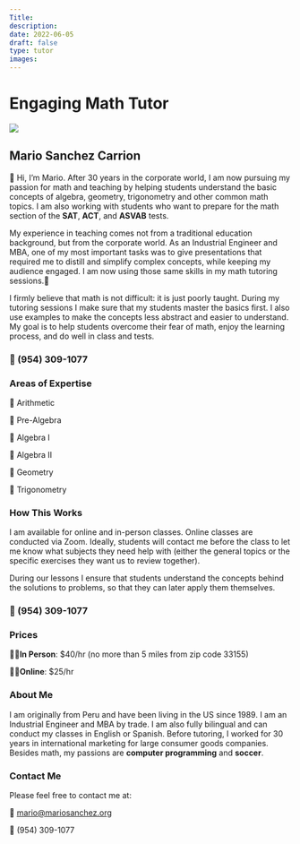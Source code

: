 ```yaml
---
Title: 
description: 
date: 2022-06-05
draft: false
type: tutor 
images:
---
```


<h1 class="centered">Engaging Math Tutor</h1>
<p class="centered"><img src="/img/msc-li.jpg" class="profile small round"></p>
<h2 class="centered">Mario Sanchez Carrion</h2>

👋 Hi, I’m Mario. After 30 years in the corporate world, I am now pursuing my passion for math and teaching by helping students understand the basic concepts of algebra, geometry, trigonometry and other common math topics. I am also working with students who want to prepare for the math section of the **SAT**, **ACT**, and **ASVAB** tests.

My experience in teaching comes not from a traditional education background, but from the corporate world. As an Industrial Engineer and MBA, one of my most important tasks was to give presentations that required me to distill and simplify complex concepts, while keeping my audience engaged. I am now using those same skills in my math tutoring sessions.🌱

I firmly believe that math is not difficult: it is just poorly taught. During my tutoring sessions I make sure that my students master the basics first. I also use examples to make the concepts less abstract and easier to understand. My goal is to help students overcome their fear of math, enjoy the learning process, and do well in class and tests.

<h3 class="centered">📱 (954) 309-1077</h3>

### Areas of Expertise

🎯 Arithmetic

🎯 Pre-Algebra

🎯 Algebra I

🎯 Algebra II

🎯 Geometry

🎯 Trigonometry

### How This Works

I am available for online and in-person classes. Online classes are conducted via Zoom. Ideally, students will contact me before the class to let me know what subjects they need help with (either the general topics or the specific exercises they want us to review together). 

During our lessons I ensure that students understand the concepts behind the solutions to problems, so that they can later apply them themselves.

<h3 class="centered">📱 (954) 309-1077</h3>

### Prices

🙋‍♂️**In Person**: $40/hr (no more than 5 miles from zip code 33155)

👨‍💻**Online**: $25/hr


### About Me

I am originally from Peru and have been living in the US since 1989. I am an Industrial Engineer and MBA by trade. I am also fully bilingual and can conduct my classes in English or Spanish. Before tutoring, I worked for 30 years in international marketing for large consumer goods companies. Besides math, my passions are **computer programming** and **soccer**.

### Contact Me

Please feel free to contact me at:

📧 mario@mariosanchez.org

📱 (954) 309-1077